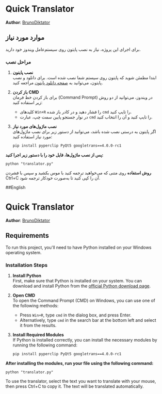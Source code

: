 # Quick Translator

**Author**: [BrunoDiktator](https://github.com/SeniorAm)

## موارد مورد نیاز 

برای اجرای این پروژه، نیاز به نصب پایتون روی سیستم‌عامل ویندوز خود دارید.

### مراحل نصب

1. **نصب پایتون**  
   ابتدا مطمئن شوید که پایتون روی سیستم شما نصب شده است. برای دانلود و نصب پایتون، می‌توانید به [صفحه دانلود پایتون](https://www.python.org/downloads/) مراجعه کنید.

2. **باز کردن CMD**  
   برای باز کردن خط فرمان (Command Prompt) در ویندوز، می‌توانید از دو روش زیر استفاده کنید:
   - کلیدهای `Win+R` را فشار دهید و در کادر باز شده `cmd` را تایپ کنید.
   - در نوار جستجو پایین سمت چپ، عبارت `cmd` را تایپ کنید و آن را انتخاب کنید.

3. **نصب ماژول‌های مورد نیاز**  
   اگر پایتون به درستی نصب شده باشد، می‌توانید از دستور زیر برای نصب ماژول‌های مورد نیاز استفاده کنید:

   ```sh
   pip install pyperclip PyQt5 googletrans==4.0.0-rc1


**پس از نصب ماژول‌ها، فایل خود را با دستور زیر اجرا کنید:**


`python "translator.py"`

   
**روش استفاده**
روی متنی که می‌خواهید ترجمه کنید با موس بکشید و سپس با فشردن Ctrl+C آن را کپی کنید تا به‌صورت خودکار ترجمه شود.


##English

# Quick Translator

**Author**: [BrunoDiktator](https://github.com/SeniorAm)

## Requirements

To run this project, you'll need to have Python installed on your Windows operating system.

### Installation Steps

1. **Install Python**  
   First, make sure that Python is installed on your system. You can download and install Python from the [official Python download page](https://www.python.org/downloads/).

2. **Open CMD**  
   To open the Command Prompt (CMD) on Windows, you can use one of the following methods:
   - Press `Win+R`, type `cmd` in the dialog box, and press Enter.
   - Alternatively, type `cmd` in the search bar at the bottom left and select it from the results.

3. **Install Required Modules**  
   If Python is installed correctly, you can install the necessary modules by running the following command:

   ```sh
   pip install pyperclip PyQt5 googletrans==4.0.0-rc1

**After installing the modules, run your file using the following command:**

`python "translator.py"`


To use the translator, select the text you want to translate with your mouse, then press Ctrl+C to copy it. The text will be translated automatically.
